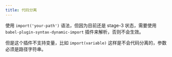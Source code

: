 ```yaml
---
title: 代码分离
---
```



使用 `import('your-path')` 语法，但因为目前还是 stage-3 状态，需要使用 `babel-plugin-syntax-dynamic-import` 插件来解析，否则不会生效。

但是这个插件不支持变量，比如 `import(variable)` 这样是不会代码分离的，参数必须是路径字符串。
